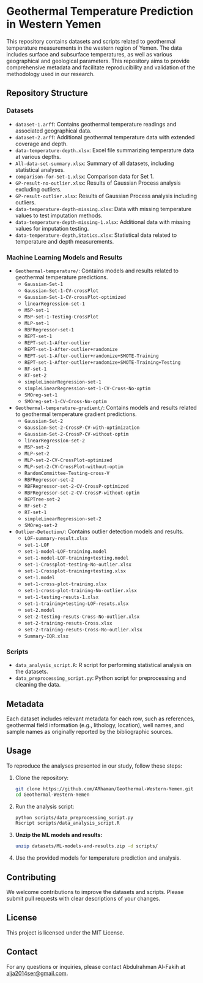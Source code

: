 # Geothermal Temperature Prediction in Western Yemen

This repository contains datasets and scripts related to geothermal temperature measurements in the western region of Yemen. The data includes surface and subsurface temperatures, as well as various geographical and geological parameters. This repository aims to provide comprehensive metadata and facilitate reproducibility and validation of the methodology used in our research.

## Repository Structure

### Datasets

- `dataset-1.arff`: Contains geothermal temperature readings and associated geographical data.
- `dataset-2.arff`: Additional geothermal temperature data with extended coverage and depth.
- `data-temperature-depth.xlsx`: Excel file summarizing temperature data at various depths.
- `All-data-set-summary.xlsx`: Summary of all datasets, including statistical analyses.
- `comparison-for-Set-1.xlsx`: Comparison data for Set 1.
- `GP-result-no-outlier.xlsx`: Results of Gaussian Process analysis excluding outliers.
- `GP-result-outlier.xlsx`: Results of Gaussian Process analysis including outliers.
- `data-temperature-depth-missing.xlsx`: Data with missing temperature values to test imputation methods.
- `data-temperature-depth-missing-1.xlsx`: Additional data with missing values for imputation testing.
- `data-temperature-depth,Statics.xlsx`: Statistical data related to temperature and depth measurements.

### Machine Learning Models and Results

- `Geothermal-temperature/`: Contains models and results related to geothermal temperature predictions.
    - `Gaussian-Set-1`
    - `Gaussian-Set-1-CV-crossPlot`
    - `Gaussian-Set-1-CV-crossPlot-optimized`
    - `linearRegression-set-1`
    - `M5P-set-1`
    - `M5P-set-1-Testing-CrossPlot`
    - `MLP-set-1`
    - `RBFRegressor-set-1`
    - `REPT-set-1`
    - `REPT-set-1-After-outlier`
    - `REPT-set-1-After-outlier+randomize`
    - `REPT-set-1-After-outlier+randomize+SMOTE-Training`
    - `REPT-set-1-After-outlier+randomize+SMOTE-Training+Testing`
    - `RF-set-1`
    - `RT-set-2`
    - `simpleLinearRegression-set-1`
    - `simpleLinearRegression-set-1-CV-Cross-No-optim`
    - `SMOreg-set-1`
    - `SMOreg-set-1-CV-Cross-No-optim`
- `Geothermal-temperature-gradient/`: Contains models and results related to geothermal temperature gradient predictions.
    - `Gaussian-Set-2`
    - `Gaussian-Set-2-CrossP-CV-with-optimization`
    - `Gaussian-Set-2-CrossP-CV-without-optim`
    - `linearRegression-set-2`
    - `M5P-set-2`
    - `MLP-set-2`
    - `MLP-set-2-CV-CrossPlot-optimized`
    - `MLP-set-2-CV-CrossPlot-without-optim`
    - `RandomCommittee-Testing-cross-V`
    - `RBFRegressor-set-2`
    - `RBFRegressor-set-2-CV-CrossP-optimized`
    - `RBFRegressor-set-2-CV-CrossP-without-optim`
    - `REPTree-set-2`
    - `RF-set-2`
    - `RT-set-1`
    - `simpleLinearRegression-set-2`
    - `SMOreg-set-2`
- `Outlier-Detection/`: Contains outlier detection models and results.
    - `LOF-summary-result.xlsx`
    - `set-1-LOF`
    - `set-1-model-LOF-training.model`
    - `set-1-model-LOF-training+testing.model`
    - `set-1-Crossplot-testing-No-outlier.xlsx`
    - `set-1-Crossplot-training+testing.xlsx`
    - `set-1.model`
    - `set-1-cross-plot-training.xlsx`
    - `set-1-cross-plot-training-No-outlier.xlsx`
    - `set-1-testing-resuts-1.xlsx`
    - `set-1-training+testing-LOF-resuts.xlsx`
    - `set-2.model`
    - `set-2-testing-resuts-Cross-No-outlier.xlsx`
    - `set-2-training-resuts-Cross.xlsx`
    - `set-2-training-resuts-Cross-No-outlier.xlsx`
    - `Summary-IQR.xlsx`

### Scripts

- `data_analysis_script.R`: R script for performing statistical analysis on the datasets.
- `data_preprocessing_script.py`: Python script for preprocessing and cleaning the data.

## Metadata

Each dataset includes relevant metadata for each row, such as references, geothermal field information (e.g., lithology, location), well names, and sample names as originally reported by the bibliographic sources.

## Usage

To reproduce the analyses presented in our study, follow these steps:

1. Clone the repository:
    ```bash
    git clone https://github.com/ARhaman/Geothermal-Western-Yemen.git
    cd Geothermal-Western-Yemen
    ```

2. Run the analysis script:
    ```bash
    python scripts/data_preprocessing_script.py
    Rscript scripts/data_analysis_script.R
    ```

3. **Unzip the ML models and results:**
    ```bash
    unzip datasets/ML-models-and-results.zip -d scripts/
    ```

4. Use the provided models for temperature prediction and analysis.

## Contributing

We welcome contributions to improve the datasets and scripts. Please submit pull requests with clear descriptions of your changes.

## License

This project is licensed under the MIT License.

## Contact

For any questions or inquiries, please contact Abdulrahman Al-Fakih at alja2014ser@gmail.com.
